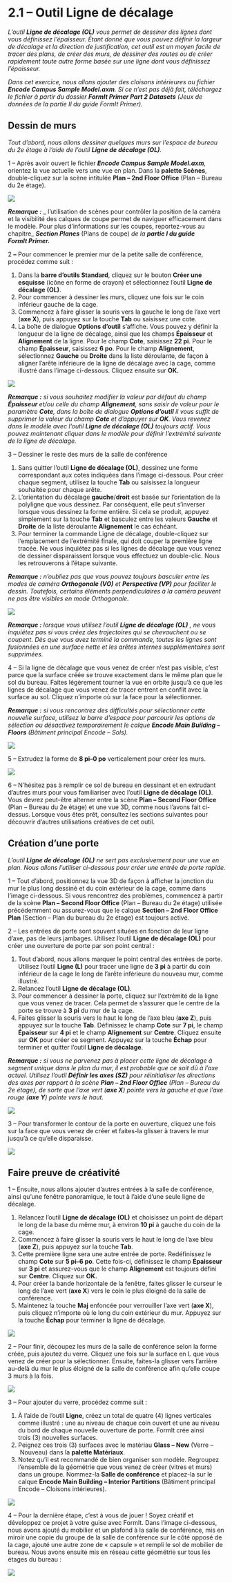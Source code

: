 # 2.1 – Outil Ligne de décalage

_L’outil_ _**Ligne de décalage (OL)**_ _vous permet de dessiner des lignes dont vous définissez l’épaisseur. Étant donné que vous pouvez définir la largeur de décalage et la direction de justification, cet outil est un moyen facile de tracer des plans, de créer des murs, de dessiner des routes ou de créer rapidement toute autre forme basée sur une ligne dont vous définissez l’épaisseur._

_Dans cet exercice, nous allons ajouter des cloisons intérieures au fichier_ _**Encode Campus Sample Model.axm**. Si ce n’est pas déjà fait, téléchargez le fichier à partir du dossier_ _**FormIt Primer Part 2 Datasets** (Jeux de données de la partie II du guide FormIt Primer)._

## Dessin de murs

_Tout d’abord, nous allons dessiner quelques murs sur l’espace de bureau du 2e étage à l’aide de l’outil __**Ligne de décalage (OL)**__._

1 – Après avoir ouvert le fichier _**Encode Campus Sample Model.axm**,_ orientez la vue actuelle vers une vue en plan. Dans la **palette Scènes**, double-cliquez sur la scène intitulée **Plan – 2nd Floor Office** (Plan – Bureau du 2e étage).

![](<../../.gitbook/assets/0\_orienting-view\_annotated\_edited\_edited-again (1).png>)

_**Remarque :**_ _ l’utilisation de scènes pour contrôler la position de la caméra et la visibilité des calques de coupe permet de naviguer efficacement dans le modèle. Pour plus d’informations sur les coupes, reportez-vous au chapitre_ _**Section Planes**_ (Plans de coupe) _de la **partie I du guide FormIt Primer.**_

2 _**–**_ Pour commencer le premier mur de la petite salle de conférence, procédez comme suit :

1. Dans la **barre d’outils Standard**, cliquez sur le bouton **Créer une esquisse** (icône en forme de crayon) et sélectionnez l’outil **Ligne de décalage (OL)**.
2. Pour commencer à dessiner les murs, cliquez une fois sur le coin inférieur gauche de la cage.
3. Commencez à faire glisser la souris vers la gauche le long de l’axe vert (**axe X**), puis appuyez sur la touche **Tab** ou saisissez une cote.
4. La boîte de dialogue **Options d’outil** s’affiche. Vous pouvez y définir la longueur de la ligne de décalage, ainsi que les champs **Épaisseur** et **Alignement** de la ligne. Pour le champ **Cote**, saisissez **22 pi**. Pour le champ **Épaisseur**, saisissez **6 po**. Pour le champ **Alignement**, sélectionnez **Gauche** ou **Droite** dans la liste déroulante, de façon à aligner l’arête inférieure de la ligne de décalage avec la cage, comme illustré dans l’image ci-dessous. Cliquez ensuite sur **OK.**

![](../../.gitbook/assets/1\_first-offset-line\_combined\_annotated\_edited.png)

_**Remarque :**_ _si vous souhaitez modifier la valeur par défaut du champ_ _**Épaisseur**_ _et/ou celle du champ_ _**Alignement**, sans saisir de valeur pour le paramètre_ _**Cote**,_ _dans la boîte de dialogue_ _**Options d’outil**_ _il vous suffit de supprimer la valeur du champ_ _**Cote**_ _et d’appuyer sur_ _**OK**. Vous revenez dans le modèle avec l’outil_ _**Ligne de décalage (OL)**_ _toujours actif. Vous pouvez maintenant cliquer dans le modèle pour définir l’extrémité suivante de la ligne de décalage._

3 – Dessiner le reste des murs de la salle de conférence

1. Sans quitter l’outil **Ligne de décalage (OL)**, dessinez une forme correspondant aux cotes indiquées dans l’image ci-dessous. Pour créer chaque segment, utilisez la touche **Tab** ou saisissez la longueur souhaitée pour chaque arête.
2. L’orientation du décalage **gauche**/**droit** est basée sur l’orientation de la polyligne que vous dessinez. Par conséquent, elle peut s’inverser lorsque vous dessinez la forme entière. Si cela se produit, appuyez simplement sur la touche **Tab** et basculez entre les valeurs **Gauche** et **Droite** de la liste déroulante **Alignement** le cas échéant.
3. Pour terminer la commande Ligne de décalage, double-cliquez sur l’emplacement de l’extrémité finale, qui doit couper la première ligne tracée. Ne vous inquiétez pas si les lignes de décalage que vous venez de dessiner disparaissent lorsque vous effectuez un double-clic. Nous les retrouverons à l’étape suivante.

_**Remarque :**_ _n’oubliez pas que vous pouvez toujours basculer entre les modes de caméra_ _**Orthogonale (VO)**_ _et_ _**Perspective (VP)**_ _pour faciliter le dessin. Toutefois, certains éléments perpendiculaires à la caméra peuvent ne pas être visibles en mode Orthogonale._

![](<../../.gitbook/assets/2 (10).png>)

_**Remarque :**_ _lorsque vous utilisez l’outil_ _**Ligne de décalage (OL)**_ _, ne vous inquiétez pas si vous créez des trajectoires qui se chevauchent ou se coupent. Dès que vous avez terminé la commande, toutes les lignes sont fusionnées en une surface nette et les arêtes internes supplémentaires sont supprimées._

4 – Si la ligne de décalage que vous venez de créer n’est pas visible, c’est parce que la surface créée se trouve exactement dans le même plan que le sol du bureau. Faites légèrement tourner la vue en orbite jusqu’à ce que les lignes de décalage que vous venez de tracer entrent en conflit avec la surface au sol. Cliquez n’importe où sur la face pour la sélectionner.

_**Remarque :**_ _si vous rencontrez des difficultés pour sélectionner cette nouvelle surface, utilisez la barre d’espace pour parcourir les options de sélection ou désactivez temporairement le calque_ _**Encode Main Building – Floors**_ _(Bâtiment principal Encode – Sols)._

![](<../../.gitbook/assets/3 (14).png>)

5 – Extrudez la forme de **8 pi–0 po** verticalement pour créer les murs.

![](<../../.gitbook/assets/4 (15).png>)

6 – N’hésitez pas à remplir ce sol de bureau en dessinant et en extrudant d’autres murs pour vous familiariser avec l’outil **Ligne de décalage (OL)**. Vous devrez peut-être alterner entre la scène **Plan – Second Floor Office** (Plan – Bureau du 2e étage) et une vue 3D, comme nous l’avons fait ci-dessus. Lorsque vous êtes prêt, consultez les sections suivantes pour découvrir d’autres utilisations créatives de cet outil.

## Création d’une porte

_L’outil_ _**Ligne de décalage**_ _**(OL)**_ _ne sert pas exclusivement pour une vue en plan. Nous allons l’utiliser ci-dessous pour créer une entrée de porte rapide._

1 – Tout d’abord, positionnez la vue 3D de façon à afficher la jonction du mur le plus long dessiné et du coin extérieur de la cage, comme dans l’image ci-dessous. Si vous rencontrez des problèmes, commencez à partir de la scène **Plan – Second Floor Office** (Plan – Bureau du 2e étage) utilisée précédemment ou assurez-vous que le calque **Section – 2nd Floor Office Plan** (Section – Plan du bureau du 2e étage) est toujours activé.

2 – Les entrées de porte sont souvent situées en fonction de leur ligne d’axe, pas de leurs jambages. Utilisez l’outil **Ligne de décalage (OL)** pour créer une ouverture de porte par son point central :

1. Tout d’abord, nous allons marquer le point central des entrées de porte. Utilisez l’outil **Ligne (L)** pour tracer une ligne de **3 pi** à partir du coin inférieur de la cage le long de l’arête inférieure du nouveau mur, comme illustré.
2. Relancez l’outil **Ligne de décalage (OL)**.
3. Pour commencer à dessiner la porte, cliquez sur l’extrémité de la ligne que vous venez de tracer. Cela permet de s’assurer que le centre de la porte se trouve à **3 pi** du mur de la cage.
4. Faites glisser la souris vers le haut le long de l’axe bleu (**axe Z**), puis appuyez sur la touche **Tab**. Définissez le champ **Cote** sur **7 pi**, le champ **Épaisseur** sur **4 pi** et le champ **Alignement** sur **Centre**. Cliquez ensuite sur **OK** pour créer ce segment. Appuyez sur la touche **Échap** pour terminer et quitter l’outil **Ligne de décalage**.

_**Remarque :**_ _si vous ne parvenez pas à placer cette ligne de décalage à segment unique dans le plan du mur, il est probable que ce soit dû à l’axe actuel. Utilisez l’outil_ _**Définir les axes (SZ)**_ _pour réinitialiser les directions des axes par rapport à la scène __**Plan – 2nd Floor Office**__ (Plan – Bureau du 2e étage), de sorte que l’axe vert (**axe X**) pointe vers la gauche et que l’axe rouge (**axe Y**) pointe vers le haut._

![](<../../.gitbook/assets/5 (8).png>)

3 – Pour transformer le contour de la porte en ouverture, cliquez une fois sur la face que vous venez de créer et faites-la glisser à travers le mur jusqu’à ce qu’elle disparaisse.

![](<../../.gitbook/assets/6 (5).png>)

## Faire preuve de créativité

1 – Ensuite, nous allons ajouter d’autres entrées à la salle de conférence, ainsi qu’une fenêtre panoramique, le tout à l’aide d’une seule ligne de décalage.

1. Relancez l’outil **Ligne de décalage (OL)** et choisissez un point de départ le long de la base du même mur, à environ **10 pi** à gauche du coin de la cage.
2. Commencez à faire glisser la souris vers le haut le long de l’axe bleu (**axe Z**), puis appuyez sur la touche **Tab**.
3. Cette première ligne sera une autre entrée de porte. Redéfinissez le champ **Cote** sur **5 pi–6 po**. Cette fois-ci, définissez le champ **Épaisseur** sur **3 pi** et assurez-vous que le champ **Alignement** est toujours défini sur **Centre**. Cliquez sur **OK.**
4. Pour créer la bande horizontale de la fenêtre, faites glisser le curseur le long de l’axe vert (**axe X**) vers le coin le plus éloigné de la salle de conférence.
5. Maintenez la touche **Maj** enfoncée pour verrouiller l’axe vert (**axe X**), puis cliquez n’importe où le long du coin extérieur du mur. Appuyez sur la touche **Échap** pour terminer la ligne de décalage.

![](<../../.gitbook/assets/7 (6).png>)

2 – Pour finir, découpez les murs de la salle de conférence selon la forme créée, puis ajoutez du verre. Cliquez une fois sur la surface en L que vous venez de créer pour la sélectionner. Ensuite, faites-la glisser vers l’arrière au-delà du mur le plus éloigné de la salle de conférence afin qu’elle coupe 3 murs à la fois.

![](<../../.gitbook/assets/8 (2).png>)

3 – Pour ajouter du verre, procédez comme suit :

1. À l’aide de l’outil **Ligne**, créez un total de quatre (4) lignes verticales comme illustré : une au niveau de chaque coin ouvert et une au niveau du bord de chaque nouvelle ouverture de porte. FormIt crée ainsi trois (3) nouvelles surfaces.
2. Peignez ces trois (3) surfaces avec le matériau **Glass – New** (Verre – Nouveau) dans la **palette Matériaux**.
3. Notez qu’il est recommandé de bien organiser son modèle. Regroupez l’ensemble de la géométrie que vous venez de créer (vitres et murs) dans un groupe. Nommez-la **Salle de conférence** et placez-la sur le calque **Encode Main Building – Interior Partitions** (Bâtiment principal Encode – Cloisons intérieures).

![](<../../.gitbook/assets/9 (4).png>)

4 – Pour la dernière étape, c’est à vous de jouer ! Soyez créatif et développez ce projet à votre guise avec FormIt. Dans l’image ci-dessous, nous avons ajouté du mobilier et un plafond à la salle de conférence, mis en miroir une copie du groupe de la salle de conférence sur le côté opposé de la cage, ajouté une autre zone de « capsule » et rempli le sol de mobilier de bureau. Nous avons ensuite mis en réseau cette géométrie sur tous les étages du bureau :

![](../../.gitbook/assets/10\_finished.png)

